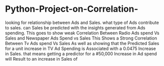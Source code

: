 # Python-Project-on-Correlation-
looking for relationship between Ads and Sales. 
what type of Ads contribute to sales. 
can Sales be predicted with the insights generated from Ads spending.
This goes to show weak Correlation Between Radio Ads spend Vs Sales and Newspaper Ads Spend vs Sales 
This Shows a Strong Correlation Between Tv Ads spend Vs Sales
As well as showing that the Predicted Sales for a unit increase in TV Ad Spending is Associated with a 0.0475 Increase in Sales.
that means getting a predictor for a  #50,000 Increase in Ad spend will Result to an increase in Sales of 
